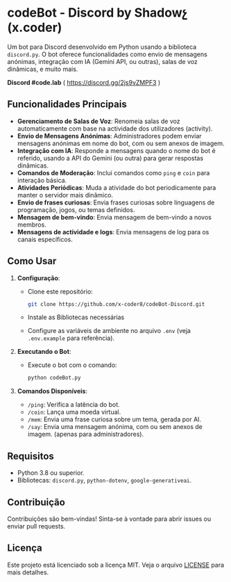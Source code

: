 # codeBot - Discord by Shadowչ (x.coder)

Um bot para Discord desenvolvido em Python usando a biblioteca `discord.py`. O bot oferece funcionalidades como envio de mensagens anónimas, integração com IA (Gemini API, ou outras), salas de voz dinâmicas, e muito mais.

**Discord #code.lab** ( https://discord.gg/2js9vZMPF3 )

## Funcionalidades Principais

- **Gerenciamento de Salas de Voz**: Renomeia salas de voz automaticamente com base na actividade dos utilizadores (activity).
- **Envio de Mensagens Anónimas**: Administradores podem enviar mensagens anónimas em nome do bot, com ou sem anexos de imagem.
- **Integração com IA**: Responde a mensagens quando o nome do bot é referido, usando a API do Gemini (ou outra) para gerar respostas dinâmicas.
- **Comandos de Moderação**: Inclui comandos como `ping` e `coin` para interação básica.
- **Atividades Periódicas**: Muda a atividade do bot periodicamente para manter o servidor mais dinâmico.
- **Envio de frases curiosas**: Envia frases curiosas sobre linguagens de programação, jogos, ou temas definidos.
- **Mensagem de bem-vindo**: Envia mensagem de bem-vindo a novos membros.
- **Mensagens de actividade e logs**: Envia mensagens de log para os canais específicos.

## Como Usar

1. **Configuração**:
   - Clone este repositório:
     ```bash
     git clone https://github.com/x-coder8/codeBot-Discord.git
     ```
   - Instale as Bibliotecas necessárias

   - Configure as variáveis de ambiente no arquivo `.env` (veja `.env.example` para referência).

2. **Executando o Bot**:
   - Execute o bot com o comando:
     ```bash
     python codeBot.py
     ```

3. **Comandos Disponíveis**:
   - `/ping`: Verifica a latência do bot.
   - `/coin`: Lança uma moeda virtual.
   - `/mem`: Envia uma frase curiosa sobre um tema, gerada por AI.
   - `/say`: Envia uma mensagem anónima, com ou sem anexos de imagem. (apenas para administradores).

## Requisitos

- Python 3.8 ou superior.
- Bibliotecas: `discord.py`, `python-dotenv`, `google-generativeai`.

## Contribuição

Contribuições são bem-vindas! Sinta-se à vontade para abrir issues ou enviar pull requests.

## Licença

Este projeto está licenciado sob a licença MIT. Veja o arquivo [LICENSE](LICENSE) para mais detalhes.
